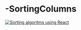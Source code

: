 # -SortingColumns
[![Sorting algoritms using React](https://img.youtube.com/vi/sGAcomFJPg4/0.jpg)](https://www.youtube.com/watch?v=NhJC0eSjNTI "Sorting algoritms using React")
